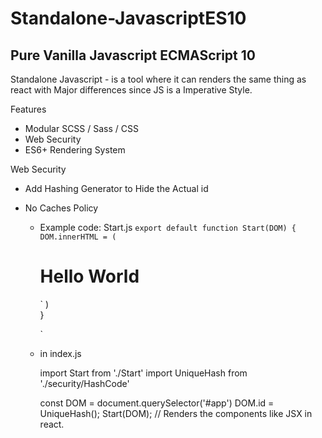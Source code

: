﻿# Standalone-JavascriptES10

## Pure Vanilla Javascript ECMAScript 10

Standalone Javascript - is a tool where it can renders the same thing as react with Major differences since JS is a Imperative Style.

Features

  - Modular SCSS / Sass / CSS
  - Web Security
  - ES6+ Rendering System

Web Security
  - Add Hashing Generator to Hide the Actual id
  - No Caches Policy

     - Example code: Start.js
        `
         export default function Start(DOM) {
             DOM.innerHTML = (
               `
                 <h1>Hello World </h1>
               `
             )   
         }

       `

     - in index.js

        import Start from './Start'
        import UniqueHash from './security/HashCode'
       
        const DOM = document.querySelector('#app')
        DOM.id = UniqueHash();
        Start(DOM); // Renders the components like JSX in react.

        




